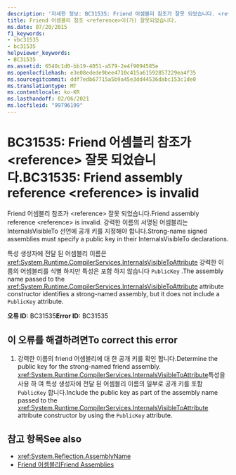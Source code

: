 ```yaml
---
description: '자세한 정보: BC31535: Friend 어셈블리 참조가 잘못 되었습니다. <reference>'
title: Friend 어셈블리 참조 <reference>이(가) 잘못되었습니다.
ms.date: 07/20/2015
f1_keywords:
- vbc31535
- bc31535
helpviewer_keywords:
- BC31535
ms.assetid: 6540c1d0-bb19-4051-a579-2e4f9094585e
ms.openlocfilehash: e3e08edede9bee4710c415a61592857229ea4f35
ms.sourcegitcommit: ddf7edb67715a5b9a45e3dd44536dabc153c1de0
ms.translationtype: MT
ms.contentlocale: ko-KR
ms.lasthandoff: 02/06/2021
ms.locfileid: "99796199"
---
```

# <a name="bc31535-friend-assembly-reference-reference-is-invalid"></a><span data-ttu-id="b540e-103">BC31535: Friend 어셈블리 참조가 \<reference> 잘못 되었습니다.</span><span class="sxs-lookup"><span data-stu-id="b540e-103">BC31535: Friend assembly reference \<reference> is invalid</span></span>

<span data-ttu-id="b540e-104">Friend 어셈블리 참조가 \<reference> 잘못 되었습니다.</span><span class="sxs-lookup"><span data-stu-id="b540e-104">Friend assembly reference \<reference> is invalid.</span></span> <span data-ttu-id="b540e-105">강력한 이름의 서명된 어셈블리는 InternalsVisibleTo 선언에 공개 키를 지정해야 합니다.</span><span class="sxs-lookup"><span data-stu-id="b540e-105">Strong-name signed assemblies must specify a public key in their InternalsVisibleTo declarations.</span></span>

 <span data-ttu-id="b540e-106">특성 생성자에 전달 된 어셈블리 이름은 <xref:System.Runtime.CompilerServices.InternalsVisibleToAttribute> 강력한 이름의 어셈블리를 식별 하지만 특성은 포함 하지 않습니다 `PublicKey` .</span><span class="sxs-lookup"><span data-stu-id="b540e-106">The assembly name passed to the <xref:System.Runtime.CompilerServices.InternalsVisibleToAttribute> attribute constructor identifies a strong-named assembly, but it does not include a `PublicKey` attribute.</span></span>

 <span data-ttu-id="b540e-107">**오류 ID:** BC31535</span><span class="sxs-lookup"><span data-stu-id="b540e-107">**Error ID:** BC31535</span></span>

## <a name="to-correct-this-error"></a><span data-ttu-id="b540e-108">이 오류를 해결하려면</span><span class="sxs-lookup"><span data-stu-id="b540e-108">To correct this error</span></span>

1. <span data-ttu-id="b540e-109">강력한 이름의 friend 어셈블리에 대 한 공개 키를 확인 합니다.</span><span class="sxs-lookup"><span data-stu-id="b540e-109">Determine the public key for the strong-named friend assembly.</span></span> <span data-ttu-id="b540e-110"><xref:System.Runtime.CompilerServices.InternalsVisibleToAttribute>특성을 사용 하 여 특성 생성자에 전달 된 어셈블리 이름의 일부로 공개 키를 포함 `PublicKey` 합니다.</span><span class="sxs-lookup"><span data-stu-id="b540e-110">Include the public key as part of the assembly name passed to the <xref:System.Runtime.CompilerServices.InternalsVisibleToAttribute> attribute constructor by using the `PublicKey` attribute.</span></span>

## <a name="see-also"></a><span data-ttu-id="b540e-111">참고 항목</span><span class="sxs-lookup"><span data-stu-id="b540e-111">See also</span></span>

- <xref:System.Reflection.AssemblyName>
- [<span data-ttu-id="b540e-112">Friend 어셈블리</span><span class="sxs-lookup"><span data-stu-id="b540e-112">Friend Assemblies</span></span>](../../../standard/assembly/friend.md)

